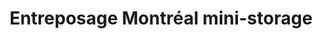 ---
title: "Entreposage Montréal mini-storage"
url: /montreal/entreposage-montreal-mini-storage/
shop: storage rental
---